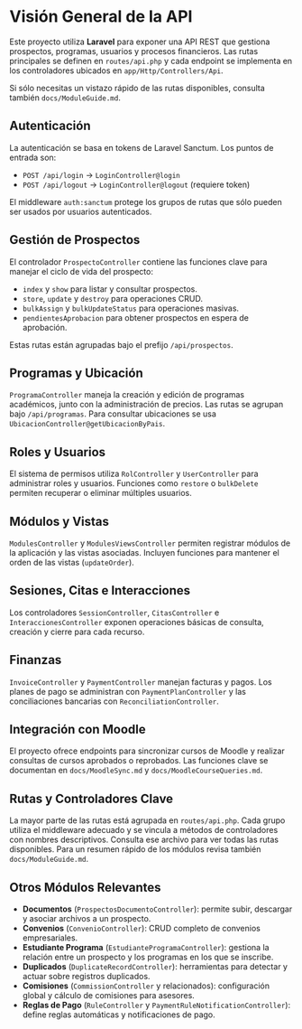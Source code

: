 # Visión General de la API

Este proyecto utiliza **Laravel** para exponer una API REST que gestiona prospectos, programas, usuarios y procesos financieros. Las rutas principales se definen en `routes/api.php` y cada endpoint se implementa en los controladores ubicados en `app/Http/Controllers/Api`.

Si sólo necesitas un vistazo rápido de las rutas disponibles, consulta también `docs/ModuleGuide.md`.

## Autenticación

La autenticación se basa en tokens de Laravel Sanctum. Los puntos de entrada son:

- `POST /api/login` → `LoginController@login`
- `POST /api/logout` → `LoginController@logout` (requiere token)

El middleware `auth:sanctum` protege los grupos de rutas que sólo pueden ser usados por usuarios autenticados.

## Gestión de Prospectos

El controlador `ProspectoController` contiene las funciones clave para manejar el ciclo de vida del prospecto:

- `index` y `show` para listar y consultar prospectos.
- `store`, `update` y `destroy` para operaciones CRUD.
- `bulkAssign` y `bulkUpdateStatus` para operaciones masivas.
- `pendientesAprobacion` para obtener prospectos en espera de aprobación.

Estas rutas están agrupadas bajo el prefijo `/api/prospectos`.

## Programas y Ubicación

`ProgramaController` maneja la creación y edición de programas académicos, junto con la administración de precios. Las rutas se agrupan bajo `/api/programas`. Para consultar ubicaciones se usa `UbicacionController@getUbicacionByPais`.

## Roles y Usuarios

El sistema de permisos utiliza `RolController` y `UserController` para administrar roles y usuarios. Funciones como `restore` o `bulkDelete` permiten recuperar o eliminar múltiples usuarios.

## Módulos y Vistas

`ModulesController` y `ModulesViewsController` permiten registrar módulos de la aplicación y las vistas asociadas. Incluyen funciones para mantener el orden de las vistas (`updateOrder`).

## Sesiones, Citas e Interacciones

Los controladores `SessionController`, `CitasController` e `InteraccionesController` exponen operaciones básicas de consulta, creación y cierre para cada recurso.

## Finanzas

`InvoiceController` y `PaymentController` manejan facturas y pagos. Los planes de pago se administran con `PaymentPlanController` y las conciliaciones bancarias con `ReconciliationController`.

## Integración con Moodle

El proyecto ofrece endpoints para sincronizar cursos de Moodle y realizar consultas de cursos aprobados o reprobados. Las funciones clave se documentan en `docs/MoodleSync.md` y `docs/MoodleCourseQueries.md`.

## Rutas y Controladores Clave

La mayor parte de las rutas está agrupada en `routes/api.php`. Cada grupo utiliza el middleware adecuado y se vincula a métodos de controladores con nombres descriptivos. Consulta ese archivo para ver todas las rutas disponibles. Para un resumen rápido de los módulos revisa también `docs/ModuleGuide.md`.

## Otros Módulos Relevantes

- **Documentos** (`ProspectosDocumentoController`): permite subir, descargar y asociar archivos a un prospecto.
- **Convenios** (`ConvenioController`): CRUD completo de convenios empresariales.
- **Estudiante Programa** (`EstudianteProgramaController`): gestiona la relación entre un prospecto y los programas en los que se inscribe.
- **Duplicados** (`DuplicateRecordController`): herramientas para detectar y actuar sobre registros duplicados.
- **Comisiones** (`CommissionController` y relacionados): configuración global y cálculo de comisiones para asesores.
- **Reglas de Pago** (`RuleController` y `PaymentRuleNotificationController`): define reglas automáticas y notificaciones de pago.

